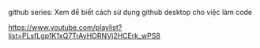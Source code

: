 github series: Xem để biết cách sử dụng github desktop cho việc làm code

https://www.youtube.com/playlist?list=PLsfLgp1K1xQ7TrAyHORNVj2HCErk_wPS8
